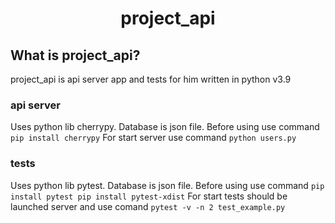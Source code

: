 <div align='center'>
  <h1>project_api</h1>
</div>

## What is project_api?

project_api is api server app and tests for him written in python v3.9

### api server

Uses python lib cherrypy. Database is json file.
Before using use command 
```pip install cherrypy```
For start server use command
`python users.py`

### tests

Uses python lib pytest. Database is json file.
Before using use command 
`pip install pytest
   pip install pytest-xdist`
For start tests should be launched server and use comand
`pytest -v -n 2 test_example.py`
